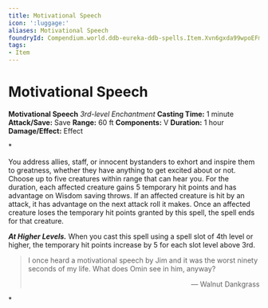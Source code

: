 ```yaml
---
title: Motivational Speech
icon: ':luggage:'
aliases: Motivational Speech
foundryId: Compendium.world.ddb-eureka-ddb-spells.Item.Xvn6gxda99wpoEFm
tags:
- Item
---
```


# Motivational Speech

**Motivational Speech**
_3rd-level Enchantment_
**Casting Time:** 1 minute
**Attack/Save:** Save
**Range:** 60 ft
**Components:** V
**Duration:** 1 hour
**Damage/Effect:** Effect

*<p>You address allies, staff, or innocent bystanders to exhort and inspire them to greatness, whether they have anything to get excited about or not. Choose up to five creatures within range that can hear you. For the duration, each affected creature gains 5 temporary hit points and has advantage on Wisdom saving throws. If an affected creature is hit by an attack, it has advantage on the next attack roll it makes. Once an affected creature loses the temporary hit points granted by this spell, the spell ends for that creature.

*****At Higher Levels.***** When you cast this spell using a spell slot of 4th level or higher, the temporary hit points increase by 5 for each slot level above 3rd.</p>
<blockquote>
I once heard a motivational speech by Jim and it was the worst ninety seconds of my life. What does Omin see in him, anyway?
<p style="text-align:right">— Walnut Dankgrass</p>
</blockquote>*